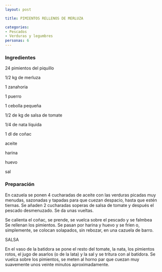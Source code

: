 ```yaml
---
layout: post

title: PIMIENTOS RELLENOS DE MERLUZA

categories:
- Pescados
- Verduras y legumbres
personas: 6 
---
```

<h3>Ingredientes</h3>
24 pimientos del piquillo

1/2 kg de merluza

1 zanahoria

1 puerro

1 cebolla pequeña

1/2 de kg de salsa de tomate

1/4 de nata líquida

1 dl de coñac

aceite

harina

huevo

sal

<h3>Preparación</h3>
En cazuela se ponen 4 cucharadas de aceite con las verduras picadas muy menudas, sazonadas y tapadas para que cuezan despacio, hasta que estén tiernas. Se añaden 2 cucharadas soperas de salsa de tomate y después el pescado desmenuzado. Se da unas vueltas.

Se calienta el coñac, se prende, se vuelca sobre el pescado y se falmbea Se rellenan los pimientos. Se pasan por harina y huevo y se fríen o, simplemente, se colocan solapados, sin rebozar, en una cazuela de barro.

SALSA

En el vaso de la batidora se pone el resto del tomate, la nata, los pimientos rotos, el jugo de asarlos (o de la lata) y la sal y se tritura con al batidora. Se vuelca sobre los pimientos, se meten al horno par que cuezan muy suavemente unos veinte minutos aproximadamente.